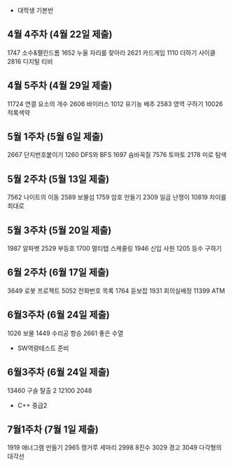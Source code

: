 - 대학생 기본반

## 4월 4주차 (4월 22일 제출)
1747 소수&팰린드롬
1652 누울 자리를 찾아라
2621 카드게임
1110 더하기 사이클
2816 디지털 티비

## 4월 5주차 (4월 29일 제출)
11724 연결 요소의 개수
2606 바이러스
1012 유기농 배추
2583 영역 구하기
10026 적록색약

## 5월 1주차 (5월 6일 제출)
2667 단지번호붙이기
1260 DFS와 BFS
1697 숨바꼭질
7576 토마토
2178 미로 탐색

## 5월 2주차 (5월 13일 제출)
7562 나이트의 이동
2589 보물섬
1759 암호 만들기
2309 일곱 난쟁이
10819 차이를 최대로

## 5월 3주차 (5월 20일 제출)
1987 알파벳
2529 부등호
1700 멀티탭 스케줄링
1946 신입 사원
1205 등수 구하기

## 6월 2주차 (6월 17일 제출)
3649 로봇 프로젝트
5052 전화번호 목록
1764 듣보잡
1931 회의실배정
11399 ATM

## 6월3주차 (6월 24일 제출)
1026 보물
1449 수리공 항승
2661 좋은 수열

- SW역량테스트 준비

## 6월3주차 (6월 24일 제출)
13460 구슬 탈출 2
12100 2048

- C++ 중급2

## 7월1주차 (7월 1일 제출)
1919 애너그램 만들기
2965 캥거루 세마리
2998 8진수
3029 경고
3049 다각형의 대각선
